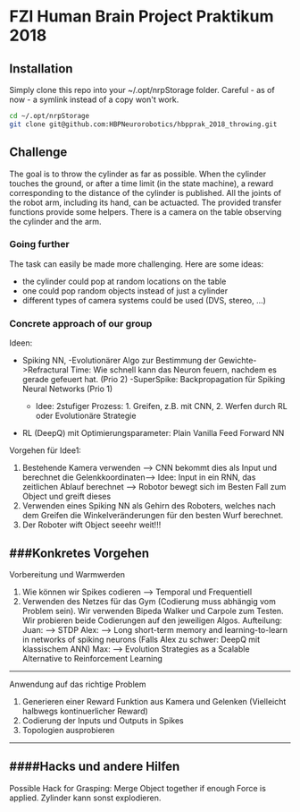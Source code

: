 # FZI Human Brain Project Praktikum 2018

## Installation

Simply clone this repo into your ~/.opt/nrpStorage folder.
Careful - as of now - a symlink instead of a copy won't work.

```bash
cd ~/.opt/nrpStorage
git clone git@github.com:HBPNeurorobotics/hbpprak_2018_throwing.git
```

## Challenge

The goal is to throw the cylinder as far as possible.
When the cylinder touches the ground, or after a time limit (in the state machine), a reward corresponding to the distance of the cylinder is published.
All the joints of the robot arm, including its hand, can be actuacted.
The provided transfer functions provide some helpers.
There is a camera on the table observing the cylinder and the arm.

### Going further

The task can easily be made more challenging.
Here are some ideas:
* the cylinder could pop at random locations on the table
* one could pop random objects instead of just a cylinder
* different types of camera systems could be used (DVS, stereo, ...)

### Concrete approach of our group

Ideen:

- Spiking NN, 
	-Evolutionärer Algo zur Bestimmung der Gewichte->Refractural Time: Wie schnell kann das Neuron feuern, nachdem es gerade gefeuert hat. (Prio 2)
	-SuperSpike: Backpropagation für Spiking Neural Networks (Prio 1)
	- Idee: 2stufiger Prozess: 1. Greifen, z.B. mit CNN, 2. Werfen durch RL oder Evolutionäre Strategie

- RL (DeepQ) mit Optimierungsparameter: Plain Vanilla Feed Forward NN 


Vorgehen für Idee1: 
1. Bestehende Kamera verwenden --> CNN bekommt dies als Input und berechnet die Gelenkkoordinaten--> Idee: Input in ein RNN, das zeitlichen Ablauf berechnet --> Robotor bewegt sich im Besten Fall zum Object und greift dieses
2. Verwenden eines Spiking NN als Gehirn des Roboters, welches nach dem Greifen die Winkelveränderungen für den besten Wurf berechnet.
3. Der Roboter wift Object seeehr weit!!!

###Konkretes Vorgehen
-----------------------
Vorbereitung und Warmwerden
1. Wie können wir Spikes codieren --> Temporal und Frequentiell
2. Verwenden des Netzes für das Gym (Codierung muss abhängig vom Problem sein). Wir verwenden Bipeda Walker und Carpole zum Testen. Wir probieren beide Codierungen auf den jeweiligen Algos.
Aufteilung: Juan: --> STDP
			Alex: --> Long short-term memory and learning-to-learn in networks of spiking neurons (Falls Alex zu schwer: DeepQ mit klassischem ANN)
			Max:  --> Evolution Strategies as a Scalable Alternative to Reinforcement Learning

----------------------
Anwendung auf das richtige Problem
1. Generieren einer Reward Funktion aus Kamera und Gelenken (Vielleicht halbwegs kontinuerlicher Reward)
2. Codierung der Inputs und Outputs in Spikes
3. Topologien ausprobieren 
----------------------

####Hacks und andere Hilfen
----------------------------
Possible Hack for Grasping: Merge Object together if enough Force is applied.
Zylinder kann sonst explodieren. 